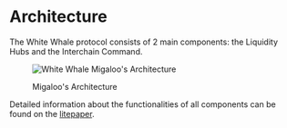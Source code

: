 # Architecture

The White Whale protocol consists of 2 main components: the Liquidity Hubs and the Interchain Command.

<figure><img src=".gitbook/assets/architecture.png" alt="White Whale Migaloo&#x27;s Architecture"><figcaption><p>Migaloo's Architecture</p></figcaption></figure>

Detailed information about the functionalities of all components can be found on the [litepaper](https://whitewhale.money/LitepaperV2.pdf).
